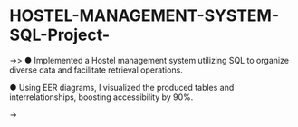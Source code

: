 # HOSTEL-MANAGEMENT-SYSTEM-SQL-Project-

->>
●	Implemented a Hostel management system utilizing SQL to organize diverse data and facilitate retrieval operations.

●	Using EER diagrams, I visualized the produced tables and interrelationships, boosting accessibility by 90%.

->

